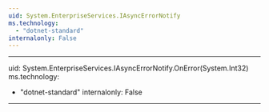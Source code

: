 ```yaml
---
uid: System.EnterpriseServices.IAsyncErrorNotify
ms.technology: 
  - "dotnet-standard"
internalonly: False
---
```


---
uid: System.EnterpriseServices.IAsyncErrorNotify.OnError(System.Int32)
ms.technology: 
  - "dotnet-standard"
internalonly: False
---
